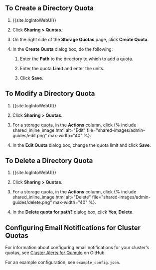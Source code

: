 ## To Create a Directory Quota

1. {{site.logIntoWebUI}}

1. Click **Sharing > Quotas**.

1. On the right side of the **Storage Quotas** page, click **Create Quota**.

1. In the **Create Quota** dialog box, do the following:

   1. Enter the **Path** to the directory to which to add a quota.
      
   1. Enter the quota **Limit** and enter the units.

   1. Click **Save**.


## To Modify a Directory Quota

1. {{site.logIntoWebUI}}

1. Click **Sharing > Quotas**.

1. For a storage quota, in the **Actions** column, click {% include shared_inline_image.html alt="Edit" file="shared-images/admin-guides/edit.png" max-width="40" %}.

1. In the **Edit Quota** dialog box, change the quota limit and click **Save**.


## To Delete a Directory Quota

1. {{site.logIntoWebUI}}

1. Click **Sharing > Quotas**.

1. For a storage quota, in the **Actions** column, click {% include shared_inline_image.html alt="Delete" file="shared-images/admin-guides/delete.png" max-width="40" %}.

1. In the **Delete quota for path?** dialog box, click **Yes, Delete**.


## Configuring Email Notifications for Cluster Quotas

For information about configuring email notifications for your cluster's quotas, see [Cluster Alerts for Qumulo](https://github.com/Qumulo/cluster-email-alerts) on GitHub.

For an example configuration, see `example_config.json`.
